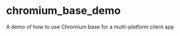 chromium_base_demo
==================

A demo of how to use Chromium base for a multi-platform client app
